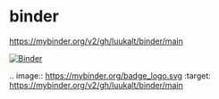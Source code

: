 # binder

https://mybinder.org/v2/gh/luukalt/binder/main

[![Binder](https://mybinder.org/badge_logo.svg)](https://mybinder.org/v2/gh/luukalt/binder/main)

.. image:: https://mybinder.org/badge_logo.svg
 :target: https://mybinder.org/v2/gh/luukalt/binder/main
